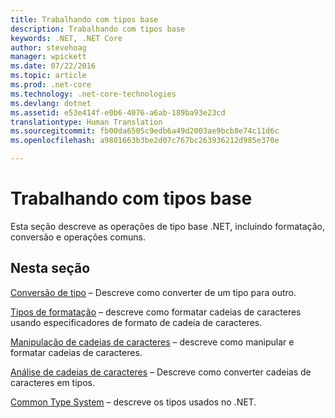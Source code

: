 ```yaml
---
title: Trabalhando com tipos base
description: Trabalhando com tipos base
keywords: .NET, .NET Core
author: stevehoag
manager: wpickett
ms.date: 07/22/2016
ms.topic: article
ms.prod: .net-core
ms.technology: .net-core-technologies
ms.devlang: dotnet
ms.assetid: e53e414f-e0b6-4076-a6ab-189ba93e23cd
translationtype: Human Translation
ms.sourcegitcommit: fb00da6505c9edb6a49d2003ae9bcb8e74c11d6c
ms.openlocfilehash: a9801663b3be2d07c767bc263936212d985e370e

---
```


# <a name="working-with-base-types"></a>Trabalhando com tipos base

Esta seção descreve as operações de tipo base .NET, incluindo formatação, conversão e operações comuns.

## <a name="in-this-section"></a>Nesta seção

[Conversão de tipo](type-conversion.md) – Descreve como converter de um tipo para outro.

[Tipos de formatação](formatting-types.md) – descreve como formatar cadeias de caracteres usando especificadores de formato de cadeia de caracteres.

[Manipulação de cadeias de caracteres](manipulating-strings.md) – descreve como manipular e formatar cadeias de caracteres.

[Análise de cadeias de caracteres](parsing-strings.md) – Descreve como converter cadeias de caracteres em tipos.

[Common Type System](common-type-system.md) – descreve os tipos usados no .NET.



<!--HONumber=Nov16_HO3-->


